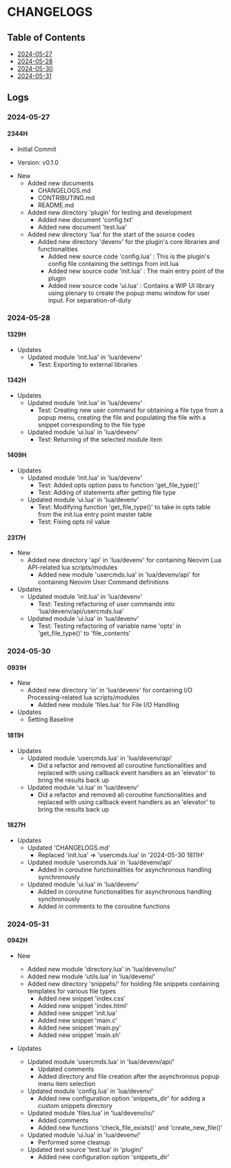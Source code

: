 # CHANGELOGS

## Table of Contents
+ [2024-05-27](#2024-05-27)
+ [2024-05-28](#2024-05-28)
+ [2024-05-30](#2024-05-30)
+ [2024-05-31](#2024-05-31)

## Logs
### 2024-05-27
#### 2344H
+ Initial Commit

+ Version: v0.1.0

- New
    - Added new documents
        + CHANGELOGS.md
        + CONTRIBUTING.md
        + README.md
    - Added new directory 'plugin' for testing and development
        + Added new document 'config.txt'
        + Added new document 'test.lua'
    - Added new directory 'lua' for the start of the source codes
        - Added new directory 'devenv' for the plugin's core libraries and functionalities
            + Added new source code 'config.lua' : This is the plugin's config file containing the settings from init.lua
            + Added new source code 'init.lua' : The main entry point of the plugin
            + Added new source code 'ui.lua' : Contains a WIP UI library using plenary to create the popup menu window for user input. For separation-of-duty

### 2024-05-28
#### 1329H
- Updates
    - Updated module 'init.lua' in 'lua/devenv'
        + Test: Exporting to external libraries

#### 1342H
- Updates
    - Updated module 'init.lua' in 'lua/devenv'
        + Test: Creating new user command for obtaining a file type from a popup menu, creating the file and populating the file with a snippet corresponding to the file type
    - Updated module 'ui.lua' in 'lua/devenv'
        + Test: Returning of the selected module item

#### 1409H
- Updates
    - Updated module 'init.lua' in 'lua/devenv'
        + Test: Added opts option pass to function 'get_file_type()'
        + Test: Adding of statements after getting file type
    - Updated module 'ui.lua' in 'lua/devenv'
        + Test: Modifying function 'get_file_type()' to take in opts table from the init.lua entry point master table
        + Test: Fixing opts nil value

#### 2317H
- New
    - Added new directory 'api' in 'lua/devenv' for containing Neovim Lua API-related lua scripts/modules
        + Added new module 'usercmds.lua' in 'lua/devenv/api' for containing Neovim User Command definitions
- Updates
    - Updated module 'init.lua' in 'lua/devenv'
        + Test: Testing refactoring of user commands into 'lua/devenv/api/usercmds.lua'
    - Updated module 'ui.lua' in 'lua/devenv'
        + Test: Testing refactoring of variable name 'opts' in 'get_file_type()' to 'file_contents'

### 2024-05-30
#### 0931H
- New
    - Added new directory 'io' in 'lua/devenv' for containing I/O Processing-related lua scripts/modules
        + Added new module 'files.lua' for File I/O Handling
- Updates
    + Setting Baseline

#### 1811H
- Updates
    - Updated module 'usercmds.lua' in 'lua/devenv/api'
        + Did a refactor and removed all coroutine functionalities and replaced with using callback event handlers as an 'elevator' to bring the results back up
    - Updated module 'ui.lua' in 'lua/devenv'
        + Did a refactor and removed all coroutine functionalities and replaced with using callback event handlers as an 'elevator' to bring the results back up

#### 1827H
- Updates
    - Updated 'CHANGELOGS.md'
        + Replaced 'init.lua' => 'usercmds.lua' in '2024-05-30 1811H'
    - Updated module 'usercmds.lua' in 'lua/devenv/api'
        + Added in coroutine functionalities for asynchronous handling synchronously
    - Updated module 'ui.lua' in 'lua/devenv'
        + Added in coroutine functionalities for asynchronous handling synchronously
        + Added in comments to the coroutine functions

### 2024-05-31
#### 0942H
- New
    + Added new module 'directory.lua' in 'lua/devenv/io/'
    + Added new module 'utils.lua' in 'lua/devenv/'
    - Added new directory 'snippets/' for holding file snippets containing templates for various file types
        + Added new snippet 'index.css'
        + Added new snippet 'index.html'
        + Added new snippet 'init.lua'
        + Added new snippet 'main.c'
        + Added new snippet 'main.py'
        + Added new snippet 'main.sh'

- Updates
    - Updated module 'usercmds.lua' in 'lua/devenv/api/'
        + Updated comments
        + Added directory and file creation after the asynchronous popup menu item selection
    - Updated module 'config.lua' in 'lua/devenv/'
        + Added new configuration option 'snippets_dir' for adding a custom snippets directory
    - Updated module 'files.lua' in 'lua/devenv/io/'
        + Added comments
        + Added new functions 'check_file_exists()' and 'create_new_file()'
    - Updated module 'ui.lua' in 'lua/devenv/'
        + Performed some cleanup
    - Updated test source 'test.lua' in 'plugin/'
        + Added new configuration option 'snippets_dir'

